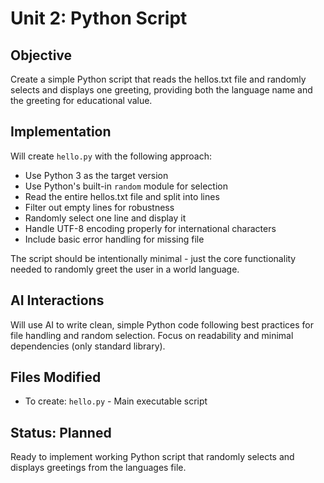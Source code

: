 # Unit 2: Python Script

## Objective
Create a simple Python script that reads the hellos.txt file and randomly selects and displays one greeting, providing both the language name and the greeting for educational value.

## Implementation
Will create `hello.py` with the following approach:
- Use Python 3 as the target version
- Use Python's built-in `random` module for selection
- Read the entire hellos.txt file and split into lines
- Filter out empty lines for robustness
- Randomly select one line and display it
- Handle UTF-8 encoding properly for international characters
- Include basic error handling for missing file

The script should be intentionally minimal - just the core functionality needed to randomly greet the user in a world language.

## AI Interactions
Will use AI to write clean, simple Python code following best practices for file handling and random selection. Focus on readability and minimal dependencies (only standard library).

## Files Modified
- To create: `hello.py` - Main executable script

## Status: Planned
Ready to implement working Python script that randomly selects and displays greetings from the languages file.
